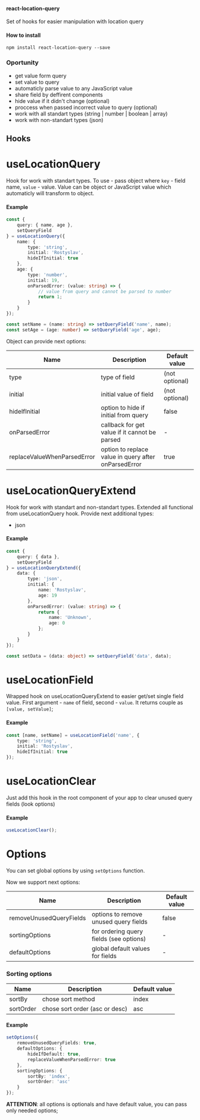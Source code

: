 #### react-location-query

Set of hooks for easier manipulation with location query

#### How to install

`npm install react-location-query --save`

### Oportunity

-   get value form query
-   set value to query
-   automaticly parse value to any JavaScript value
-   share field by deffirent components
-   hide value if it didn't change (optional)
-   proccess when passed incorrect value to query (optional)
-   work with all standart types (string | number | boolean | array)
-   work with non-standart types (json)

## Hooks

# useLocationQuery

Hook for work with standart types.
To use - pass object where `key` - field name, `value` - value. Value can be object or JavaScript value which automaticly will transform to object.

#### Example

```ts
const {
	query: { name, age },
	setQueryField
} = useLocationQuery({
	name: {
		type: 'string',
		initial: 'Rostyslav',
		hideIfInitial: true
	},
	age: {
		type: 'number',
		initial: 19,
		onParsedError: (value: string) => {
			// value from query and cannot be parsed to number
			return 1;
		}
	}
});

const setName = (name: string) => setQueryField('name', name);
const setAge = (age: number) => setQueryField('age', age);
```

Object can provide next options:

| Name                        | Description                                          | Default value  |
| --------------------------- | ---------------------------------------------------- | -------------- |
| type                        | type of field                                        | (not optional) |
| initial                     | initial value of field                               | (not optional) |
| hideIfInitial               | option to hide if initial from query                 | false          |
| onParsedError               | callback for get value if it cannot be parsed        | -              |
| replaceValueWhenParsedError | option to replace value in query after onParsedError | true           |

# useLocationQueryExtend

Hook for work with standart and non-standart types.
Extended all functional from useLocationQuery hook. Provide next additional types:

-   json

#### Example

```ts
const {
	query: { data },
	setQueryField
} = useLocationQueryExtend({
	data: {
		type: 'json',
		initial: {
			name: 'Rostyslav',
			age: 19
		},
		onParsedError: (value: string) => {
			return {
				name: 'Unknown',
				age: 0
			};
		}
	}
});

const setData = (data: object) => setQueryField('data', data);
```

# useLocationField

Wrapped hook on useLocationQueryExtend to easier get/set single field value.
First argument - `name` of field, second - `value`. It returns couple as `[value, setValue]`;

#### Example

```ts
const [name, setName] = useLocationField('name', {
	type: 'string',
	initial: 'Rostyslav',
	hideIfInitial: true
});
```

# useLocationClear

Just add this hook in the root component of your app to clear unused query fields (look options)

#### Example

```ts
useLocationClear();
```

# Options

You can set global options by using `setOptions` function.

Now we support next options:

| Name                    | Description                             | Default value |
| ----------------------- | --------------------------------------- | ------------- |
| removeUnusedQueryFields | options to remove unused query fields   | false         |
| sortingOptions          | for ordering query fields (see options) | -             |
| defaultOptions          | global default values for fields        | -             |

### Sorting options

| Name      | Description                    | Default value |
| --------- | ------------------------------ | ------------- |
| sortBy    | chose sort method              | index         |
| sortOrder | chose sort order (asc or desc) | asc           |

#### Example

```ts
setOptions({
	removeUnusedQueryFields: true,
	defaultOptions: {
		hideIfDefault: true,
		replaceValueWhenParsedError: true
	},
	sortingOptions: {
		sortBy: 'index',
		sortOrder: 'asc'
	}
});
```

**ATTENTION**: all options is optionals and have default value, you can pass only needed options;
